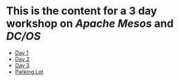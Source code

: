 # This is the content for a 3 day workshop on *Apache Mesos* and *DC/OS*

* [Day 1](https://shauryashaurya.github.io/DCOS-Training/01)
* [Day 2](https://shauryashaurya.github.io/DCOS-Training/02)
* [Day 3](https://shauryashaurya.github.io/DCOS-Training/03)
* [Parking Lot](https://shauryashaurya.github.io/DCOS-Training/parking_lot)